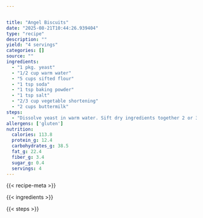 ```yaml
---


title: "Angel Biscuits"
date: "2025-08-21T10:44:26.939404"
type: "recipe"
description: ""
yield: "4 servings"
categories: []
source: ""
ingredients:
  - "1 pkg. yeast"
  - "1/2 cup warm water"
  - "5 cups sifted flour"
  - "1 tsp soda"
  - "1 tsp baking powder"
  - "1 tsp salt"
  - "2/3 cup vegetable shortening"
  - "2 cups buttermilk"
steps:
  - "Dissolve yeast in warm water. Sift dry ingredients together 2 or 3 times. Cut in shortening; add buttermilk and yeast. Work until well-moistened. Place in air-tight container and refrigerate. Take out as needed and roll out on floured board. Cut out and place on cookie sheet. Bake for 10-12 minutes at 400 degrees. Mix keeps in refrigerator for up to a week."
allergens: ['gluten']
nutrition:
  calories: 113.8
  protein_g: 12.4
  carbohydrates_g: 38.5
  fat_g: 22.4
  fiber_g: 3.4
  sugar_g: 0.4
  servings: 4
---
```


{{< recipe-meta >}}

{{< ingredients >}}

{{< steps >}}
